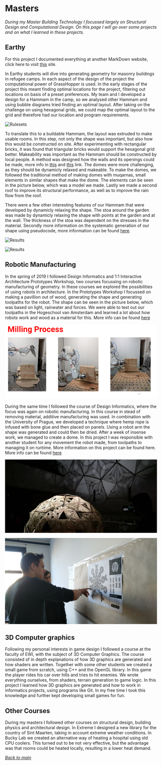 # Masters

_During my Master Building Technology I focussed largely on Structural Design and Computational Design. On this page I will go over some projects and on what I learned in these projects._

## Earthy

For this project I documented everything at another MarkDown website, click here to visit [this](https://rickvandijk1.github.io/Earthy/) site. 

In Earthy students will dive into generating geometry for masonry buildings in refugee camps. In each aspect of the design of the project the computational power of GrassHopper is used. In the early stages of the project this meant finding optimal locations for the project, filtering out locations on basis of a preset preferences. My team and I developed a design for a Hammam in the camp, so we analysed other Hammam and using bubble diagrams tried finding an optimal layout. After taking on the challenge on using hexagonal grids, we could map the optimal layout to the grid and therefore had our location and program requirements.

![Rulesets](https://github.com/RickvanDijk1/PortFolio/blob/gh-pages/assets/img/Ruleset-Gif.gif?raw=true "Ruleset-Gif")

To translate this to a buildable Hammam, the layout was extruded to make usable rooms. In this step, not only the shape was important, but also how this would be constructed on site. After experimenting with rectangular bricks, it was found that triangular bricks would support the hexagonal grid better. Makeability was important as the Hammam should be constructed by local people. A method was designed how the walls and its openings could be made, more info in [this](https://rickvandijk1.github.io/Earthy/walls/) and [this](https://rickvandijk1.github.io/Earthy/openings/) link. The domes were more challenging, as they should be dynamicly relaxed and makeable. To make the domes, we followed the traditional method of making domes with muqarnas, small elements in similar shapes that make the dome. The elements can be seen in the picture below, which was a model we made. Lastly we made a second roof to improve its structural performance, as well as to improve the rain flow from the roof. 

There were a few other interesting features of our Hammam that were developed by dynamicly relaxing the shape. The stoa around the garden was made by dynamicly relaxing the shape with points at the garden and at the wall. The thickness of the stoa was dependent on the stresses in the material. Secondly more information on the systematic generation of our shape using pseudocode, more information can be found [here](https://rickvandijk1.github.io/Earthy/forming/).

![Results](https://github.com/RickvanDijk1/PortFolio/blob/gh-pages/assets/img/Hammam1.jpg?raw=true "Hammam")

![Results](https://github.com/RickvanDijk1/PortFolio/blob/gh-pages/assets/img/section_hammam1.jpg?raw=true "Hammam section")

## Robotic Manufacturing

In the spring of 2019 I followed Design Informatics and 1:1 Interactive Architecture Prototypes Workshop, two courses focussing on robotic manufacturing of geometry. In these courses we explored the possibilities of using robots in architecture. In the Prototypes Workshop I focussed on making a pavillion out of wood, generating the shape and generating toolpaths for the robot. The shape can be seen in the picture below, which was based on light, rainwater and forces. We were able to test out our toolpaths in the Hogeschool van Amsterdam and learned a lot about how robots work and wood as a material for this. More info can be found [here](http://100ybp.roboticbuilding.eu/index.php/Msc2G2:Main)

![Results](https://github.com/RickvanDijk1/PortFolio/blob/gh-pages/assets/img/Wood.png?raw=true "Wood")

During the same time I followed the course of Design Informatics, where the focus was again on robotic manufacturing. In this course in stead of removing material, additive manufacturing was used. In combination with the University of Prague, we developed a technique where hemp rope is infused with bone glue and then placed on panels. Using a robot arm the shape was generated and could then be dried. After a week of insense work, we managed to create a dome. In this project I was responsible with another student for any movement the robot made, from toolpaths to managing it on runtime. More information on this project can be found here. More info can be found [here](https://tudelftaet.wordpress.com/2019/04/12/dreamcatcher-pavilion-unveiled/?fbclid=IwAR1C8cO_yEERQ9zClqRViW4g9BaVEHM7qKbFZeLZ_iMqZviT2Gz4BRT33oE)

![Results](https://github.com/RickvanDijk1/PortFolio/blob/gh-pages/assets/img/Dreamcatcher.jpg?raw=true "Dream")

![Results](https://github.com/RickvanDijk1/PortFolio/blob/gh-pages/assets/img/Dreamcatcherme.jpg?raw=true "Dream")

## 3D Computer graphics

Following my personal interests in game design I followed a course at the faculty of EWI, with the subject of 3D Computer Graphics. The course consisted of in depth explanations of how 3D graphics are generated and how shaders are written. Together with some other students we created a small game from scratch, using C++ and the OpenGL library. In this game the player rides his car over hills and tries to hit enemies. We wrote everything ourselves, from shaders, terrain generation to game logic. In this project I learned how 3D graphics are generated and how to work in informatics projects, using programs like Git. In my free time I took this knowledge and further kept developing small games for fun.

## Other Courses

During my masters I followed other courses on structural design, building physics and architectural design. In Extreme I designed a new library for the country of Sint Maarten, taking in account extreme weather conditions. In Bucky Lab we created an alternative way of heating a hospital using old CPU coolers. This turned out to be not very effective, but the advantage was that rooms could be heated locally, resulting in a lower heat demand. 

[*Back to main*](https://github.com/RickvanDijk1/PortFolio)
